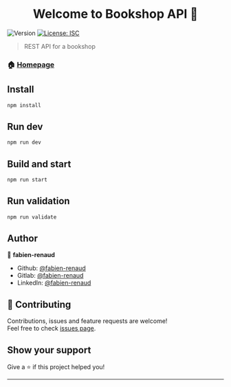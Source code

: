 <h1 align="center">Welcome to Bookshop API 👋</h1>
<p>
  <img alt="Version" src="https://img.shields.io/badge/version-1.0.0-blue.svg?cacheSeconds=2592000" />
  <a href="https://github.com/fabien-renaud/bookshop-api/blob/master/LICENSE" target="_blank">
    <img alt="License: ISC" src="https://img.shields.io/github/license/fabien-renaud/bookshop-api" />
  </a>
</p>

> REST API for a bookshop

### 🏠 [Homepage](https://github.com/fabien-renaud/bookshop-api#readme)

## Install

```sh
npm install
```

## Run dev

```sh
npm run dev
```

## Build and start

```sh
npm run start
```

## Run validation

```sh
npm run validate
```

## Author

👤 **fabien-renaud**

* Github: [@fabien-renaud](https://github.com/fabien-renaud)
* Gitlab: [@fabien-renaud](https://gitlab.com/fabien-renaud)
* LinkedIn: [@fabien-renaud](https://linkedin.com/in/fabien-renaud)

## 🤝 Contributing

Contributions, issues and feature requests are welcome!<br />Feel free to check [issues page](https://github.com/fabien-renaud/bookshop-api/issues). 

## Show your support

Give a ⭐️ if this project helped you!

***
